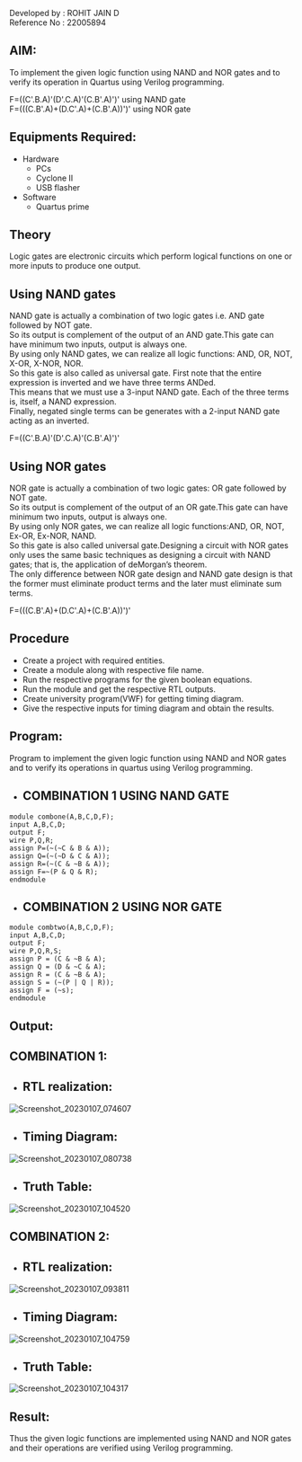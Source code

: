 Developed by : ROHIT JAIN D  
Reference No : 22005894  

## AIM:
To implement the given logic function using NAND and NOR gates and to verify its operation in Quartus using Verilog programming.  

F=((C'.B.A)'(D'.C.A)'(C.B'.A)')' using NAND gate  
F=(((C.B'.A)+(D.C'.A)+(C.B'.A))')' using NOR gate  
## Equipments Required:  
- Hardware  
  - PCs
  - Cyclone II 
  - USB flasher
- Software
  - Quartus prime
## Theory
Logic gates are electronic circuits which perform logical functions on one or more inputs to produce one output. 

## Using NAND gates
NAND gate is actually a combination of two logic gates i.e. AND gate followed by NOT gate.  
So its output is complement of the output of an AND gate.This gate can have minimum two inputs, output is always one.   
By using only NAND gates, we can realize all logic functions: AND, OR, NOT, X-OR, X-NOR, NOR.   
So this gate is also called as universal gate. First note that the entire expression is inverted and we have three terms ANDed.  
This means that we must use a 3-input NAND gate. Each of the three terms is, itself, a NAND expression.   
Finally, negated single terms can be generates with a 2-input NAND gate acting as an inverted.

F=((C'.B.A)'(D'.C.A)'(C.B'.A)')'  

## Using NOR gates
NOR gate is actually a combination of two logic gates: OR gate followed by NOT gate.  
So its output is complement of the output of an OR gate.This gate can have minimum two inputs, output is always one.  
By using only NOR gates, we can realize all logic functions:AND, OR, NOT, Ex-OR, Ex-NOR, NAND.   
So this gate is also called universal gate.Designing a circuit with NOR gates only uses the same basic techniques as designing a circuit with NAND gates; that is, the application of deMorgan’s theorem.  
The only difference between NOR gate design and NAND gate design is that the former must eliminate product terms and the later must eliminate sum terms.  

F=(((C.B'.A)+(D.C'.A)+(C.B'.A))')'

## Procedure  
- Create a project with required entities.
- Create a module along with respective file name.
- Run the respective programs for the given boolean equations.
- Run the module and get the respective RTL outputs.
- Create university program(VWF) for getting timing diagram.
- Give the respective inputs for timing diagram and obtain the results.
## Program:
Program to implement the given logic function using NAND and NOR gates and to verify its operations in quartus using Verilog programming.  
- ## COMBINATION 1 USING NAND GATE
```
module combone(A,B,C,D,F);
input A,B,C,D;
output F;
wire P,Q,R;
assign P=(~(~C & B & A));
assign Q=(~(~D & C & A));
assign R=(~(C & ~B & A));
assign F=~(P & Q & R);
endmodule
```  

- ## COMBINATION 2 USING NOR GATE
```
module combtwo(A,B,C,D,F);
input A,B,C,D;
output F;
wire P,Q,R,S;
assign P = (C & ~B & A);
assign Q = (D & ~C & A);
assign R = (C & ~B & A);
assign S = (~(P | Q | R));
assign F = (~s);
endmodule
```
## Output:
## COMBINATION 1:
- ## RTL realization:
![Screenshot_20230107_074607](https://user-images.githubusercontent.com/118707073/211157437-16b088b7-accf-468e-8a80-7868d16912db.png)

- ## Timing Diagram:  
![Screenshot_20230107_080738](https://user-images.githubusercontent.com/118707073/211157446-ad7b8560-55c1-45b6-a6b2-735efc7f1a60.png)

- ## Truth Table:  
![Screenshot_20230107_104520](https://user-images.githubusercontent.com/118707073/211162655-b33052f6-b805-4520-b784-18d258b54e96.png)


## COMBINATION 2:

- ## RTL realization:
![Screenshot_20230107_093811](https://user-images.githubusercontent.com/118707073/211160189-75cc6000-ae61-4f72-a32b-04d20ba3bb6a.png)

- ## Timing Diagram: 
![Screenshot_20230107_104759](https://user-images.githubusercontent.com/118707073/211162693-56338373-fcce-4cc3-814e-ca88e74b8ffd.png)

- ## Truth Table:
![Screenshot_20230107_104317](https://user-images.githubusercontent.com/118707073/211162664-5f406fba-3204-441a-a687-6ce3244fafc6.png)


## Result:
Thus the given logic functions are implemented using NAND and NOR gates and their operations are verified using Verilog programming.
